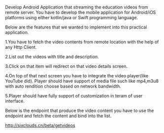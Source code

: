 

Develop Android Application that streaming the education videos from remote server. You have to develop the mobile application for Android/iOS platforms using either kotlin/java or Swift programming language.

Below are the features that we wanted to implement into this practical application.

1.You have to fetch the video contents from remote location with the help of any Http Client.

2.List out the videos with title and description.

3.Click on that item will redirect on that video details screen.

4.On top of that next screen you have to integrate the video player(like YouTube did). Player should have support of media file such like mp4,m3u8 with auto rendition choose based on network bandwidth.

5.Player should have fully support of customization in teram of user interface.

Below is the endpoint that produce the video content you have to use the endpoint and fetch the content and bind into the list.

http://sixclouds.cn/beta/getvideos
